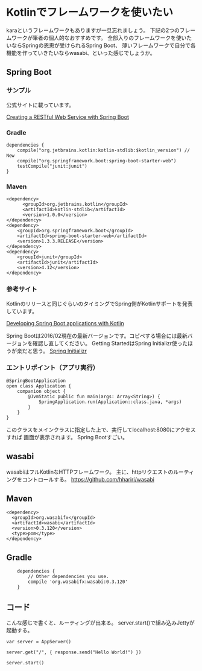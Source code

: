 
# Kotlinでフレームワークを使いたい

karaというフレームワークもありますが一旦忘れましょう。
下記の2つのフレームワークが筆者の個人的なおすすめです。
全部入りのフレームワークを使いたいならSpringの恩恵が受けられるSpring Boot、
薄いフレームワークで自分で各機能を作っていきたいならwasabi、といった感じでしょうか。



## Spring Boot


### サンプル

公式サイトに載っています。

[Creating a RESTful Web Service with Spring Boot](https://kotlinlang.org/docs/tutorials/spring-boot-restful.html)

### Gradle


    dependencies {
        compile("org.jetbrains.kotlin:kotlin-stdlib:$kotlin_version") // New
        compile("org.springframework.boot:spring-boot-starter-web")
        testCompile("junit:junit")
    }
    
### Maven



    <dependency>
	      <groupId>org.jetbrains.kotlin</groupId>
	      <artifactId>kotlin-stdlib</artifactId>
	      <version>1.0.0</version>
    </dependency>
    <dependency>
        <groupId>org.springframework.boot</groupId>
        <artifactId>spring-boot-starter-web</artifactId>
        <version>1.3.3.RELEASE</version>
    </dependency>
    <dependency>
        <groupId>junit</groupId>
        <artifactId>junit</artifactId>
        <version>4.12</version>
    </dependency>


### 参考サイト

Kotlinのリリースと同じぐらいのタイミングでSpring側がKotlinサポートを発表しています。

[Developing Spring Boot applications with Kotlin](https://spring.io/blog/2016/02/15/developing-spring-boot-applications-with-kotlin)


Spring Bootは2016/02現在の最新バージョンです。コピペする場合には最新バージョンを確認し直してください。
Getting StartedはSpring Initializr使ったほうが楽だと思う。
[Spring Initializr](https://start.spring.io/#!language=kotlin)



### エントリポイント（アプリ実行）

    @SpringBootApplication
    open class Application {
        companion object {
            @JvmStatic public fun main(args: Array<String>) {
                SpringApplication.run(Application::class.java, *args)
            }
        }
    }
    
このクラスをメインクラスに指定した上で、実行してlocalhost:8080にアクセスすれば
画面が表示されます。
Spring Bootすごい。



## wasabi


wasabiはフルKotlinなHTTPフレームワーク。
主に、httpリクエストのルーティングをコントロールする。
https://github.com/hhariri/wasabi


## Maven


```
<dependency>
  <groupId>org.wasabifx</groupId>
  <artifactId>wasabi</artifactId>
  <version>0.3.120</version>
  <type>pom</type>
</dependency>
```

## Gradle

```
    dependencies {
        // Other dependencies you use.
        compile 'org.wasabifx:wasabi:0.3.120'
    }
```    


## コード
    
こんな感じで書くと、ルーティングが出来る。
server.start()で組み込みJettyが起動する。
    
    var server = AppServer()
    
    server.get("/", { response.send("Hello World!") })
    
    server.start()
    
